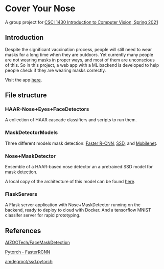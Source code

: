 # Cover Your Nose

A group project for [CSCI 1430 Introduction to Computer Vision, Spring 2021](https://browncsci1430.github.io/webpage/index.html)

## Introduction

Despite the significant vaccination process, people will still need to wear
masks for a long time when they are outdoors. Yet currently many people are not wearing masks in proper ways, and most of them are unconscious of this. So in this project, a web app with a ML backend is developed to help people check if they are wearing masks correctly.

Visit the app [here](http://coveryournose.xyz/).

## File structure

### HAAR-Nose+Eyes+FaceDetectors

A collection of HAAR cascade classifiers and scripts to run them.

### MaskDetectorModels

Three different models mask detection: [Faster R-CNN](https://arxiv.org/abs/1506.01497), [SSD](https://arxiv.org/abs/1512.02325), and [Mobilenet](https://arxiv.org/abs/1704.04861).

### Nose+MaskDetector

Ensemble of a HAAR-based nose detector an a pretrained SSD model for mask detection.

A local copy of the architecture of this model can be found [here](NoseDetector+MaskDetector/MainModel.py).

### FlaskServers

A Flask server application with Nose+MaskDetector running on the backend, ready to deploy to cloud with Docker. And a tensorflow MNIST classifer server for rapid prototyping.

## References

[AIZOOTech/FaceMaskDetection](https://github.com/AIZOOTech/FaceMaskDetection)

[Pytorch - FasterRCNN](https://www.kaggle.com/daniel601/pytorch-fasterrcnn)

[amdegroot/ssd.pytorch](https://github.com/amdegroot/ssd.pytorch)
